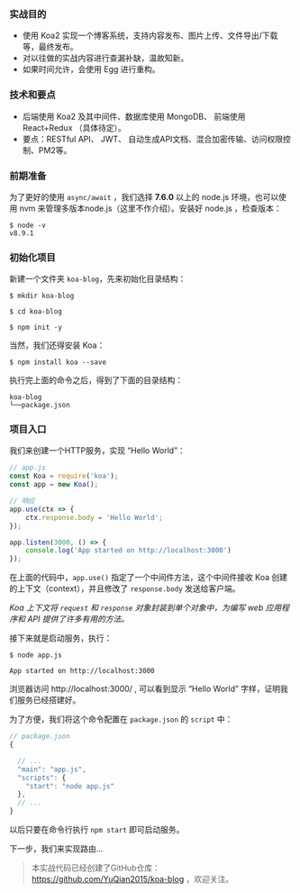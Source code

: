 ### 实战目的

- 使用 Koa2 实现一个博客系统，支持内容发布、图片上传、文件导出/下载等，最终发布。
- 对以往做的实战内容进行查漏补缺，温故知新。
- 如果时间允许，会使用 Egg 进行重构。

### 技术和要点

- 后端使用 Koa2 及其中间件、数据库使用 MongoDB、 前端使用 React+Redux （具体待定）。
- 要点：RESTful API、 JWT、 自动生成API文档、混合加密传输、访问权限控制、PM2等。

### 前期准备

为了更好的使用 `async/await` ，我们选择 **7.6.0** 以上的 node.js 环境，也可以使用 nvm 来管理多版本node.js（这里不作介绍）。安装好 node.js ，检查版本：

```shell
$ node -v
v8.9.1
```

### 初始化项目

新建一个文件夹 `koa-blog`，先来初始化目录结构：

```shell
$ mkdir koa-blog

$ cd koa-blog

$ npm init -y

```


当然，我们还得安装 Koa：

```shell
$ npm install koa --save
```

执行完上面的命令之后，得到了下面的目录结构：

```
koa-blog
└──package.json
```

### 项目入口

我们来创建一个HTTP服务，实现 “Hello World”：

```js
// app.js
const Koa = require('koa');
const app = new Koa();

// 响应
app.use(ctx => {
    ctx.response.body = 'Hello World';
});

app.listen(3000, () => {
    console.log('App started on http://localhost:3000')
});
```

在上面的代码中，`app.use()` 指定了一个中间件方法，这个中间件接收 Koa 创建的上下文（context），并且修改了 `response.body` 发送给客户端。

*Koa 上下文将 `request` 和 `response` 对象封装到单个对象中，为编写 web 应用程序和 API 提供了许多有用的方法。*

接下来就是启动服务，执行：

```shell
$ node app.js

App started on http://localhost:3000
```

浏览器访问 http://localhost:3000/ , 可以看到显示 “Hello World” 字样，证明我们服务已经搭建好。

为了方便，我们将这个命令配置在 `package.json` 的 `script` 中：

```js
// package.json
{

  // ...
  "main": "app.js",
  "scripts": {
    "start": "node app.js"
  },
  // ...
}

```

以后只要在命令行执行 `npm start` 即可启动服务。

下一步，我们来实现路由…



> 本实战代码已经创建了GitHub仓库：https://github.com/YuQian2015/koa-blog ，欢迎关注。